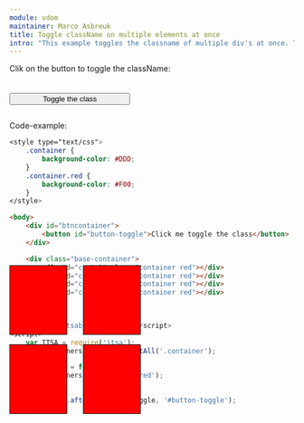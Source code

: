 ```yaml
---
module: vdom
maintainer: Marco Asbreuk
title: Toggle className on multiple elements at once
intro: "This example toggles the classname of multiple div's at once. The elements are selected by document.getAll()."
---
```


<style type="text/css">
    #btncontainer {
        margin: 2em 0;
        min-height: 2em;
    }
    #btncontainer button {
        margin-top: 0.5em;
        min-width: 16em;
    }
    .base-container {
        position: absolute;
        top: 14em;
    }
    .container {
        background-color: #DDD;
        text-align: center;
        margin: 2em 0;
        padding-top: 1.5em;
        height: 100px;
        width: 100px;
        border: solid 1px #000;
        position: absolute;
        z-index: 1;
        -webkit-touch-callout: none;
        -webkit-user-select: none;
        -khtml-user-select: none;
        -moz-user-select: none;
        -ms-user-select: none;
        user-select: none;
        cursor: default;
    }
    .container.red {
        background-color: #F00;
    }
    #cont-1 {
        left: 0;
        top: 300px;
    }
    #cont-2 {
        left: 130px;
        top: 300px;
    }
    #cont-3 {
        left: 0;
        top: 440px;
    }
    #cont-4 {
        left: 130px;
        top: 440px;
    }
    .body-content.module p.spaced {
        margin-top: 20em;
    }
</style>

Clik on the button to toggle the className:

<div id="btncontainer">
    <button id="button-toggle" class="pure-button pure-button-primary pure-button-bordered">Toggle the class</button>
</div>

<div class="base-container">
    <div id="cont-1" class="container red"></div>
    <div id="cont-2" class="container red"></div>
    <div id="cont-3" class="container red"></div>
    <div id="cont-4" class="container red"></div>
</div>

<p class="spaced">Code-example:</p>

```css
<style type="text/css">
    .container {
        background-color: #DDD;
    }
    .container.red {
        background-color: #F00;
    }
</style>
```

```html
<body>
    <div id="btncontainer">
        <button id="button-toggle">Click me toggle the class</button>
    </div>

    <div class="base-container">
        <div id="cont-1" class="container red"></div>
        <div id="cont-2" class="container red"></div>
        <div id="cont-3" class="container red"></div>
        <div id="cont-4" class="container red"></div>
    </div>
</body>
```

```js
<script src="itsabuild-min.js"></script>
<script>
    var ITSA = require('itsa');
    var containers = document.getAll('.container');

    var toggle = function(e) {
        containers.toggleClass('red');
    };

    ITSA.Event.after('click', toggle, '#button-toggle');
</script>
```

<script src="../../dist/itsabuild-min.js"></script>
<script>
    var ITSA = require('itsa');
    var containers = document.getAll('.container');

    var toggle = function(e) {
        containers.toggleClass('red');
    };

    ITSA.Event.after('click', toggle, '#button-toggle');
</script>
